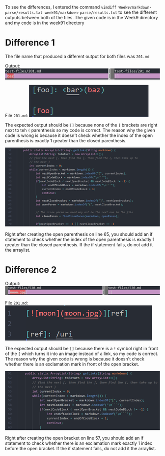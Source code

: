 To see the differences, I entered the command `vimdiff Week9/markdown-parse/results.txt week91/markdown-parse/results.txt` to see the different outputs between both of the files. The given code is in the Week9 directory and my code is in the week91 directory

# Difference 1
The file name that produced a different output for both files was `201.md`

Output:
![image](lab5img1.PNG)

File `201.md`:
![image](lab5img2.PNG)

The expected output should be `[]` because none of the `]` brackets are right next to teh `(` parenthesis so my code is correct. The reason why the given code is wrong is because it doesn't check whether the index of the open parenthesis is exactly 1 greater than the closed parenthesis.

![image](lab5img3.PNG)

Right after creating the open parenthesis on line 65, you should add an if statement to check whether the index of the open parenthesis is exactly 1 greater than the closed parenthesis. If the if statement fails, do not add it the arraylist.

# Difference 2

Output:
![image](lab5img5.PNG)

File `201.md`:
![image](lab5img4.PNG)

The expected output should be `[]` because there is a `!` symbol right in front of the `[` which turns it into an image instead of a link, so my code is correct. The reason why the given code is wrong is because it doesn't check whether there is an exclamation mark in front of the open bracket.

![image](lab5img6.PNG)

Right after creating the open bracket on line 57, you should add an if statement to check whether there is an exclamation mark exactly 1 index before the open bracket. If the if statement fails, do not add it the arraylist.